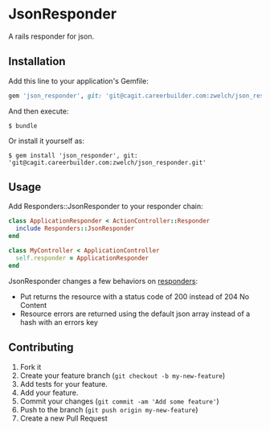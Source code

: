 # JsonResponder

A rails responder for json.

## Installation

Add this line to your application's Gemfile:

```ruby
gem 'json_responder', git: 'git@cagit.careerbuilder.com:zwelch/json_responder.git'
```

And then execute:

    $ bundle

Or install it yourself as:

    $ gem install 'json_responder', git: 'git@cagit.careerbuilder.com:zwelch/json_responder.git'

## Usage

Add Responders::JsonResponder to your responder chain:

```ruby
class ApplicationResponder < ActionController::Responder
  include Responders::JsonResponder
end

class MyController < ApplicationController
  self.responder = ApplicationResponder
end
```

JsonResponder changes a few behaviors on [responders](https://github.com/plataformatec/responders):

- Put returns the resource with a status code of 200 instead of 204 No Content
- Resource errors are returned using the default json array instead of a hash with an errors key

## Contributing

1. Fork it
2. Create your feature branch (`git checkout -b my-new-feature`)
3. Add tests for your feature.
4. Add your feature.
5. Commit your changes (`git commit -am 'Add some feature'`)
6. Push to the branch (`git push origin my-new-feature`)
7. Create a new Pull Request
